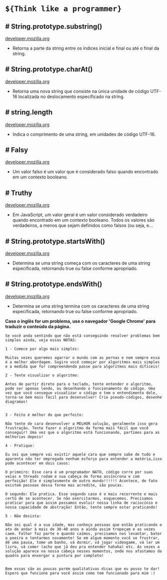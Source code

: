 # `${Think like a programmer}`

## # String.prototype.substring()
[developer.mozilla.org](https://developer.mozilla.org/en-US/docs/Web/JavaScript/Reference/Global_Objects/String/substring/)
* Retorna a parte da string entre os índices inicial e final ou até o final da string.

## # String.prototype.charAt()
[developer.mozilla.org](https://developer.mozilla.org/en-US/docs/Web/JavaScript/Reference/Global_Objects/String/charAt/)
* Retorna uma nova string que consiste na única unidade de código UTF-16 localizada no deslocamento especificado na string.

## # string.length
[developer.mozilla.org](https://developer.mozilla.org/en-US/docs/Web/JavaScript/Reference/Global_Objects/String/length/)
* Indica o comprimento de uma string, em unidades de código UTF-16.

## # Falsy
[developer.mozilla.org](https://developer.mozilla.org/en-US/docs/Glossary/Falsy/)
* Um valor falso é um valor que é considerado falso quando encontrado em um contexto booleano.

## # Truthy
[developer.mozilla.org](https://developer.mozilla.org/en-US/docs/Glossary/Truthy/)
* Em JavaScript, um valor geral é um valor considerado verdadeiro quando encontrado em um contexto booleano. Todos os valores são verdadeiros, a menos que sejam definidos como falsos (ou seja, e…

## # String.prototype.startsWith()
[developer.mozilla.org](https://developer.mozilla.org/en-US/docs/Web/JavaScript/Reference/Global_Objects/String/startsWith/)
* Determina se uma string começa com os caracteres de uma string especificada, retornando true ou false conforme apropriado.

## # String.prototype.endsWith()
[developer.mozilla.org](https://developer.mozilla.org/en-US/docs/Web/JavaScript/Reference/Global_Objects/String/endsWith/)
* Determina se uma string termina com os caracteres de uma string especificada, retornando true ou false conforme apropriado.

**Caso o inglês for um problema, use o navegador 'Google Chrome' para traduzir o conteúdo da página.**
```
Se você anda sentindo que não está conseguindo resolver problemas bem simples ainda, veja essas NOTAS: 

1 - Comece por algo mais simples:

Muitas vezes queremos agarrar o mundo com as pernas e nem sempre essa é a melhor abordagem. Sugiro você começar por algoritmos mais simples e a medida que for compreendendo passe para algoritmos mais difíceis!

2 - Tente visualizar o algoritmo:

Antes de partir direto para o teclado, tente entender o algoritmo, pode ser apenas lendo, ou desenhando o funcionamento do código. Uma vez que você consegue visualizar o código e tem o entendimento dele, torna-se bem mais fácil para desenvolver! Crie pseudo-códigos, desenhe diagramas! 


3 - Feito é melhor do que perfeito:

Não tente de cara desenvolver a MELHOR solução, geralmente isso gera frustração. Tente fazer o algoritmo da forma mais fácil que você conseguir! Uma vez que o algoritmo está funcionando, partimos para as melhorias depois!

4 - Pratique:

Eu sei que sempre vai existir aquele cara que sempre sabe de tudo e aparenta não ter empregado nenhum esforço para entender a matéria,isso pode acontecer em dois casos: 

O primeiro: Esse cara é um programador NATO, código corre por suas veias e threads rodam e sua cabeça de forma assíncrona e com perfeição! Ele é simplesmente de outro mundo!!!!!! Acontece, de fato existem pessoas dessa forma mas acredite, são poucas.

O segundo: Ele pratica. Esse segundo caso é o mais recorrente e mais certo de se acontecer. Se não exercitarmos, esquecemos. Precisamos praticar para que assim possamos evoluir nossa linha de raciocínio e nossa capacidade de abstração! Então, tente sempre estar praticando!

5 - Não desista:

Não sei qual é a sua idade, mas conheço pessoas que estão praticando o ato de andar à mais de 30-40 anos e ainda assim tropeçam e as vezes caem. Falhar faz parte e quando caímos, precisamos nos levantar, bater a poeira e tentarmos novamente! Se em algum momento você se frustrar, dê uma pausa, tome um banho, vá dormir, vá jogar videogame, vá ler um livro, vá comer (acho que já deu pra entender hahaha) etc. As vezes a solução aparece na nossa cabeça nesses momentos, onde nos afastamos do quadro para enxergar a pintura por completo! 


Bem essas são as poucas porém qualitativas dicas que eu posso te dar! Espero que funcione para você assim como tem funcionado para mim :) 
```